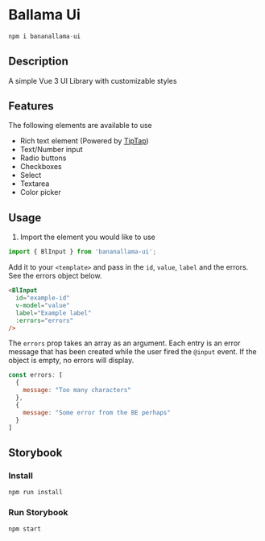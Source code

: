 # Ballama Ui

```javascript
npm i bananallama-ui
```

## Description
A simple Vue 3 UI Library with customizable styles

## Features
The following elements are available to use
- Rich text element (Powered by [TipTap](https://tiptap.dev/))
- Text/Number input
- Radio buttons
- Checkboxes
- Select
- Textarea
- Color picker

## Usage
1. Import the element you would like to use

```javascript
import { BlInput } from 'bananallama-ui';
```

Add it to your `<template>` and pass in the `id`, `value`, `label` and the errors. See the errors object below.
```HTML
<BlInput
  id="example-id"
  v-model="value"
  label="Example label"
  :errors="errors"
/>
```
The `errors` prop takes an array as an argument. Each entry is an error message that has been created while the user fired the `@input` event. If the object is empty, no errors will display.
```javascript
const errors: [
  {
    message: "Too many characters"
  },
  {
    message: "Some error from the BE perhaps"
  }
]
```

## Storybook
### Install

```
npm run install
```

### Run Storybook

```
npm start
```
